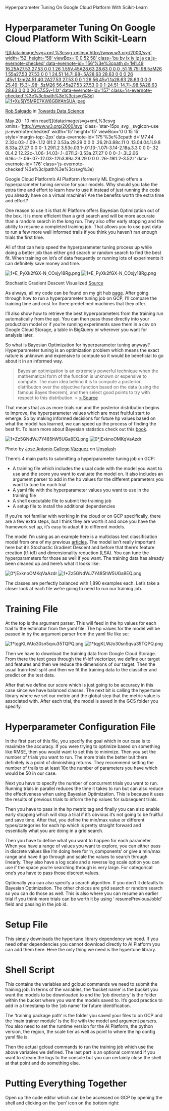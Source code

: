 Hyperparameter Tuning On Google Cloud Platform With Scikit-Learn

# Hyperparameter Tuning On Google Cloud Platform With Scikit-Learn

[![](data:image/svg+xml,%3csvg xmlns='http://www.w3.org/2000/svg' width='52' height='58' viewBox='0 0 52 58' class='bu bv ix iy iz ja ca js-evernote-checked' data-evernote-id='156'%3e%3cpath d='M1.49 16.25A27.53 27.53 0 0 1 26 1.55V.45A28.63 28.63 0 0 0 .51 15.75l.98.5zM26 1.55a27.53 27.53 0 0 1 24.51 14.7l.98-.5A28.63 28.63 0 0 0 26 .45v1.1zm24.51 40.2A27.53 27.53 0 0 1 26 56.45v1.1a28.63 28.63 0 0 0 25.49-15.3l-.98-.5zM26 56.45a27.53 27.53 0 0 1-24.51-14.7l-.98.5A28.63 28.63 0 0 0 26 57.55v-1.1z' data-evernote-id='157' class='js-evernote-checked'%3e%3c/path%3e%3c/svg%3e)![1*Xu5jY5MRE7KW8GBlfAhSUA.jpeg](../_resources/c5100bac66ce06c09b3e5a954e779a7c.jpg)](https://towardsdatascience.com/@robert.salgado)

[Rob Salgado](https://towardsdatascience.com/@robert.salgado) in [Towards Data Science](https://towardsdatascience.com/)

[May 20](https://towardsdatascience.com/hyperparameter-tuning-on-google-cloud-platform-with-scikit-learn-7d6155195efb) · 10 min read![](data:image/svg+xml,%3csvg xmlns='http://www.w3.org/2000/svg' class='star-15px_svg__svgIcon-use js-evernote-checked' width='15' height='15' viewBox='0 0 15 15' style='margin-top:-2px' data-evernote-id='175'%3e%3cpath d='M7.44 2.32c.03-.1.09-.1.12 0l1.2 3.53a.29.29 0 0 0 .26.2h3.88c.11 0 .13.04.04.1L9.8 8.33a.27.27 0 0 0-.1.29l1.2 3.53c.03.1-.01.13-.1.07l-3.14-2.18a.3.3 0 0 0-.32 0L4.2 12.22c-.1.06-.14.03-.1-.07l1.2-3.53a.27.27 0 0 0-.1-.3L2.06 6.16c-.1-.06-.07-.12.03-.12h3.89a.29.29 0 0 0 .26-.19l1.2-3.52z' data-evernote-id='176' class='js-evernote-checked'%3e%3c/path%3e%3c/svg%3e)

Google Cloud Platform’s AI Platform (formerly ML Engine) offers a hyperparameter tuning service for your models. Why should you take the extra time and effort to learn how to use it instead of just running the code you already have on a virtual machine? Are the benefits worth the extra time and effort?

One reason to use it is that AI Platform offers Bayesian Optimization out of the box. It is more efficient than a grid search and will be more accurate than a random search in the long run. They also offer early stopping and the ability to resume a completed training job. That allows you to use past data to run a few more well informed trails if you think you haven’t ran enough trials the first time.

All of that can help speed the hyperparameter tuning process up while doing a better job than either grid search or random search to find the best fit. When training on lot’s of data frequently or running lots of experiments it can definitely save money and time.

![1*E_PyXk2fGX-N_COxjy18Rg.png](../_resources/3f16a64b4badda868e8bd2485f19b49c.png)
![1*E_PyXk2fGX-N_COxjy18Rg.png](../_resources/9ac28751913cbdfbfa5309c735cfc219.png)

Stochastic Gradient Descent Visualized [Source](https://gist.github.com/felipessalvatore/c2e1c09dfcb8710b847e2457620f8204)

As always, all my code can be found on my git hub [page](https://github.com/robsalgado/personal_data_science_projects/tree/master/hp_tuning_gcp). After going through how to run a hyperparameter tuning job on GCP, I’ll compare the training time and cost for three predefined machines that they offer.

I’ll also show how to retrieve the best hyperparameters from the training run automatically from the api. You can then pass those directly into your production model or if you’re running experiments save them in a csv on Google Cloud Storage, a table in BigQuery or wherever you want for analysis later.

So what is Bayesian Optimization for hyperparameter tuning anyway? Hyperparameter tuning is an optimization problem which means the exact nature is unknown and expensive to compute so it would be beneficial to go about it in an informed way.

> Bayesian optimization is an extremely powerful technique when the mathematical form of the function is unknown or expensive to compute. The main idea behind it is to compute a posterior distribution over the objective function based on the data (using the famous Bayes theorem), and then select good points to try with respect to this distribution. > [> Source](https://cloud.google.com/blog/products/gcp/hyperparameter-tuning-cloud-machine-learning-engine-using-bayesian-optimization)

That means that as as more trials run and the posterior distribution begins to improve, the hyperparameter values which are most fruitful start to emerge. So by making informed decisions for future hp values based on what the model has learned, we can speed up the process of finding the best fit. To learn more about Bayesian statistics check out this [book](https://greenteapress.com/wp/think-bayes/).

![1*Zz5GNdWJ7Y485hW5UGa9EQ.png](../_resources/9573825a42d542458524520309bcb504.jpg)
![0*jExknoOMKqVaAzdr](../_resources/07b4fdf68b8388a7885216b081068e1b.jpg)

Photo by [Jose Antonio Gallego Vázquez](https://unsplash.com/@joseantoniogall?utm_source=medium&utm_medium=referral) on [Unsplash](https://unsplash.com/?utm_source=medium&utm_medium=referral)

There’s 4 main parts to submitting a hyperparameter tuning job on GCP:

- A training file which includes the usual code with the model you want to use and the score you want to evaluate the model on. It also includes an argument parser to add in the hp values for the different parameters you want to tune for each trial
- A yaml file with the hyperparameter values you want to use in the training file
- A shell executable file to submit the training job
- A setup file to install the additional dependencies

If you’re not familiar with working in the cloud or on GCP specifically, there are a few extra steps, but I think they are worth it and once you have the framework set up, it’s easy to adapt it to different models.

The model I’m using as an example here is a multiclass text classification model from one of my previous [articles](https://medium.com/@robert.salgado/multiclass-text-classification-from-start-to-finish-f616a8642538). The model isn’t really important here but it’s Stochastic Gradient Descent and before that there’s feature creation (tf-idf) and dimensionality reduction (LSA). You can tune the hyperparameters for those as well if you want. The training data has already been cleaned up and here’s what it looks like:

![0*jExknoOMKqVaAzdr](../_resources/83a80499eec1468bd2e964eb20dc1f70.png)
![1*Zz5GNdWJ7Y485hW5UGa9EQ.png](../_resources/4f0923d4ab191d4239cee7191ee11260.png)

The classes are perfectly balanced with 1,890 examples each. Let’s take a closer look at each file we’re going to need to run our training job.

# Training File

At the top is the argument parser. This will feed in the hp values for each trail to the estimator from the yaml file. The hp values for the model will be passed in by the argument parser from the yaml file like so:

![1*tqgKLWJo30sn5qvu35TQPQ.png](../_resources/a00fafc066c1ef4ed52d4e766906480d.png)
![1*tqgKLWJo30sn5qvu35TQPQ.png](../_resources/c6bc13bcc9162a2aa63740528d38e5e9.png)

Then we have to download the training data from Google Cloud Storage. From there the text goes through the tf-idf vectorizer, we define our target and features and then we reduce the dimensions of our target. Then the usual train-test-split and then we fit the training data to the classifier and predict on the test data.

After that we define our score which is just going to be accuracy in this case since we have balanced classes. The next bit is calling the hypertune library where we set our metric and the global step that the metric value is associated with. After each trial, the model is saved in the GCS folder you specify.

# Hyperparameter Configuration File

In the first part of this file, you specify the goal which in our case is to maximize the accuracy. If you were trying to optimize based on something like RMSE, then you would want to set this to minimize. Then you set the number of trials you want to run. The more trials the better but there definitely is a point of diminishing returns. They recommend setting the number of trails to at least 10x the number of parameters you have which would be 50 in our case.

Next you have to specify the number of concurrent trials you want to run. Running trials in parallel reduces the time it takes to run but can also reduce the effectiveness when using Bayesian Optimization. This is because it uses the results of previous trials to inform the hp values for subsequent trials.

Then you have to pass in the hp metric tag and finally you can also enable early stopping which will stop a trial if it’s obvious it’s not going to be fruitful and save time. After that, you define the min/max value or different types/categories for each hp which is pretty straight forward and essentially what you are doing in a grid search.

Then you have to define what you want to happen for each parameter. When you have a range of values you want to explore, you can either pass in discrete values like I’m doing here for ‘n_components’ or give a min/max range and have it go through and scale the values to search through linearly. They also have a log scale and a reverse log scale option you can use if the space you’re searching through is very large. For categorical one’s you have to pass those discreet values.

Optionally you can also specify a search algorithm. If you don’t it defaults to Bayesian Optimization. The other choices are grid search or random search so you can do those as well. This is also where you can resume an earlier trial if you think more trials can be worth it by using ‘ resumePreviousJobId’ field and passing in the job id.

# Setup File

This simply downloads the hypertune library dependency we need. If you need other dependencies you cannot download directly to AI Platform you can add them here. Here the only thing we need is the hypertune library.

# Shell Script

This contains the variables and gcloud commands we need to submit the training job. In terms of the variables, the ‘bucket name’ is the bucket you want the models to be downloaded to and the ‘job directory’ is the folder within the bucket where you want the models saved to. It’s good practice to add in a timestamp to the ‘job name’ for future identification.

The ‘training package path’ is the folder you saved your files to on GCP and the ‘main trainer module’ is the file with the model and argument parsers. You also need to set the runtime version for the AI Platform, the python version, the region, the scale tier as well as point to where the hp config yaml file is.

Then the actual gcloud commands to run the training job which use the above variables we defined. The last part is an optional command if you want to stream the logs to the console but you can certainly close the shell at that point and do something else.

# Putting Everything Together

Open up the code editor which can be be accessed on GCP by opening the shell and clicking on the ‘pen’ icon on the bottom right: